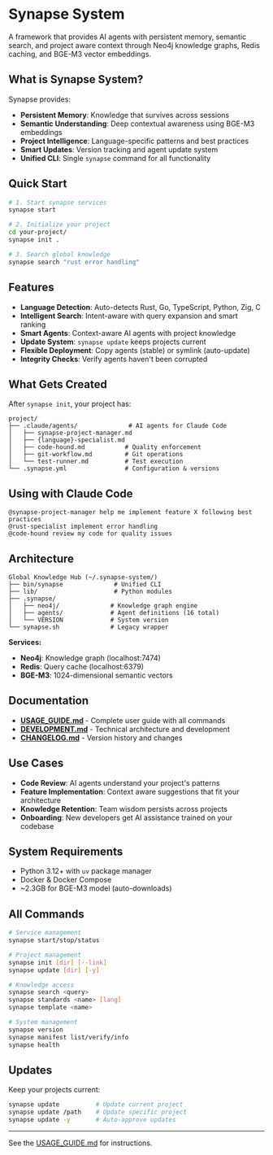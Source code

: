 # Synapse System

A framework that provides AI agents with persistent memory, semantic search, and project aware context through Neo4j knowledge graphs, Redis caching, and BGE-M3 vector embeddings.

## What is Synapse System?

Synapse provides:

- **Persistent Memory**: Knowledge that survives across sessions
- **Semantic Understanding**: Deep contextual awareness using BGE-M3 embeddings
- **Project Intelligence**: Language-specific patterns and best practices
- **Smart Updates**: Version tracking and agent update system
- **Unified CLI**: Single `synapse` command for all functionality

## Quick Start

```bash
# 1. Start synapse services
synapse start

# 2. Initialize your project
cd your-project/
synapse init .

# 3. Search global knowledge
synapse search "rust error handling"
```

## Features

- **Language Detection**: Auto-detects Rust, Go, TypeScript, Python, Zig, C
- **Intelligent Search**: Intent-aware with query expansion and smart ranking
- **Smart Agents**: Context-aware AI agents with project knowledge
- **Update System**: `synapse update` keeps projects current
- **Flexible Deployment**: Copy agents (stable) or symlink (auto-update)
- **Integrity Checks**: Verify agents haven't been corrupted

##  What Gets Created

After `synapse init`, your project has:

```
project/
├── .claude/agents/              # AI agents for Claude Code
│   ├── synapse-project-manager.md
│   ├── {language}-specialist.md
│   ├── code-hound.md           # Quality enforcement
│   ├── git-workflow.md         # Git operations
│   └── test-runner.md          # Test execution
└── .synapse.yml                # Configuration & versions
```

##  Using with Claude Code

```
@synapse-project-manager help me implement feature X following best practices
@rust-specialist implement error handling
@code-hound review my code for quality issues
```

##  Architecture

```
Global Knowledge Hub (~/.synapse-system/)
├── bin/synapse              # Unified CLI
├── lib/                     # Python modules
├── .synapse/
│   ├── neo4j/              # Knowledge graph engine
│   ├── agents/             # Agent definitions (16 total)
│   └── VERSION             # System version
└── synapse.sh              # Legacy wrapper
```

**Services:**
- **Neo4j**: Knowledge graph (localhost:7474)
- **Redis**: Query cache (localhost:6379)
- **BGE-M3**: 1024-dimensional semantic vectors

##  Documentation

- **[USAGE_GUIDE.md](USAGE_GUIDE.md)** - Complete user guide with all commands
- **[DEVELOPMENT.md](DEVELOPMENT.md)** - Technical architecture and development
- **[CHANGELOG.md](CHANGELOG.md)** - Version history and changes

##  Use Cases

- **Code Review**: AI agents understand your project's patterns
- **Feature Implementation**: Context aware suggestions that fit your architecture
- **Knowledge Retention**: Team wisdom persists across projects
- **Onboarding**: New developers get AI assistance trained on your codebase

##  System Requirements

- Python 3.12+ with `uv` package manager
- Docker & Docker Compose
- ~2.3GB for BGE-M3 model (auto-downloads)

## All Commands

```bash
# Service management
synapse start/stop/status

# Project management
synapse init [dir] [--link]
synapse update [dir] [-y]

# Knowledge access
synapse search <query>
synapse standards <name> [lang]
synapse template <name>

# System management
synapse version
synapse manifest list/verify/info
synapse health
```

##  Updates

Keep your projects current:

```bash
synapse update          # Update current project
synapse update /path    # Update specific project
synapse update -y       # Auto-approve updates
```

---

See the [USAGE_GUIDE.md](USAGE_GUIDE.md) for instructions.
